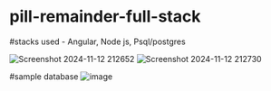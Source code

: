 # pill-remainder-full-stack

#stacks used - Angular, Node js, Psql/postgres

![Screenshot 2024-11-12 212652](https://github.com/user-attachments/assets/b3cb1706-703f-4769-80ce-0353f5a83384)
![Screenshot 2024-11-12 212730](https://github.com/user-attachments/assets/03420afb-11cf-45d0-8f8f-b866908b70d8)


#sample database
![image](https://github.com/user-attachments/assets/aac20bf8-7d11-4aae-ac35-7edef104578e)
